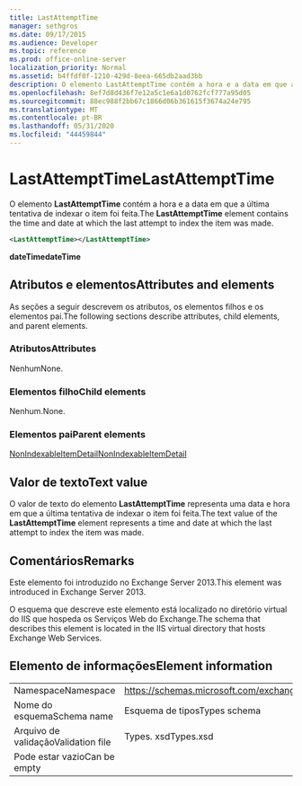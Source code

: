 ```yaml
---
title: LastAttemptTime
manager: sethgros
ms.date: 09/17/2015
ms.audience: Developer
ms.topic: reference
ms.prod: office-online-server
localization_priority: Normal
ms.assetid: b4ffdf0f-1210-429d-8eea-665db2aad3bb
description: O elemento LastAttemptTime contém a hora e a data em que a última tentativa de indexar o item foi feita.
ms.openlocfilehash: 8ef7d8d436f7e12a5c1e6a1d0762fcf777a95d05
ms.sourcegitcommit: 88ec988f2bb67c1866d06b361615f3674a24e795
ms.translationtype: MT
ms.contentlocale: pt-BR
ms.lasthandoff: 05/31/2020
ms.locfileid: "44459844"
---
```

# <a name="lastattempttime"></a><span data-ttu-id="6479f-103">LastAttemptTime</span><span class="sxs-lookup"><span data-stu-id="6479f-103">LastAttemptTime</span></span>

<span data-ttu-id="6479f-104">O elemento **LastAttemptTime** contém a hora e a data em que a última tentativa de indexar o item foi feita.</span><span class="sxs-lookup"><span data-stu-id="6479f-104">The **LastAttemptTime** element contains the time and date at which the last attempt to index the item was made.</span></span> 
  
```XML
<LastAttemptTime></LastAttemptTime>
```

 <span data-ttu-id="6479f-105">**dateTime**</span><span class="sxs-lookup"><span data-stu-id="6479f-105">**dateTime**</span></span>
## <a name="attributes-and-elements"></a><span data-ttu-id="6479f-106">Atributos e elementos</span><span class="sxs-lookup"><span data-stu-id="6479f-106">Attributes and elements</span></span>

<span data-ttu-id="6479f-107">As seções a seguir descrevem os atributos, os elementos filhos e os elementos pai.</span><span class="sxs-lookup"><span data-stu-id="6479f-107">The following sections describe attributes, child elements, and parent elements.</span></span>
  
### <a name="attributes"></a><span data-ttu-id="6479f-108">Atributos</span><span class="sxs-lookup"><span data-stu-id="6479f-108">Attributes</span></span>

<span data-ttu-id="6479f-109">Nenhum</span><span class="sxs-lookup"><span data-stu-id="6479f-109">None.</span></span>
  
### <a name="child-elements"></a><span data-ttu-id="6479f-110">Elementos filho</span><span class="sxs-lookup"><span data-stu-id="6479f-110">Child elements</span></span>

<span data-ttu-id="6479f-111">Nenhum.</span><span class="sxs-lookup"><span data-stu-id="6479f-111">None.</span></span>
  
### <a name="parent-elements"></a><span data-ttu-id="6479f-112">Elementos pai</span><span class="sxs-lookup"><span data-stu-id="6479f-112">Parent elements</span></span>

[<span data-ttu-id="6479f-113">NonIndexableItemDetail</span><span class="sxs-lookup"><span data-stu-id="6479f-113">NonIndexableItemDetail</span></span>](nonindexableitemdetail.md)
  
## <a name="text-value"></a><span data-ttu-id="6479f-114">Valor de texto</span><span class="sxs-lookup"><span data-stu-id="6479f-114">Text value</span></span>

<span data-ttu-id="6479f-115">O valor de texto do elemento **LastAttemptTime** representa uma data e hora em que a última tentativa de indexar o item foi feita.</span><span class="sxs-lookup"><span data-stu-id="6479f-115">The text value of the **LastAttemptTime** element represents a time and date at which the last attempt to index the item was made.</span></span> 
  
## <a name="remarks"></a><span data-ttu-id="6479f-116">Comentários</span><span class="sxs-lookup"><span data-stu-id="6479f-116">Remarks</span></span>

<span data-ttu-id="6479f-117">Este elemento foi introduzido no Exchange Server 2013.</span><span class="sxs-lookup"><span data-stu-id="6479f-117">This element was introduced in Exchange Server 2013.</span></span>
  
<span data-ttu-id="6479f-118">O esquema que descreve este elemento está localizado no diretório virtual do IIS que hospeda os Serviços Web do Exchange.</span><span class="sxs-lookup"><span data-stu-id="6479f-118">The schema that describes this element is located in the IIS virtual directory that hosts Exchange Web Services.</span></span>
  
## <a name="element-information"></a><span data-ttu-id="6479f-119">Elemento de informações</span><span class="sxs-lookup"><span data-stu-id="6479f-119">Element information</span></span>

|||
|:-----|:-----|
|<span data-ttu-id="6479f-120">Namespace</span><span class="sxs-lookup"><span data-stu-id="6479f-120">Namespace</span></span>  <br/> |https://schemas.microsoft.com/exchange/services/2006/types  <br/> |
|<span data-ttu-id="6479f-121">Nome do esquema</span><span class="sxs-lookup"><span data-stu-id="6479f-121">Schema name</span></span>  <br/> |<span data-ttu-id="6479f-122">Esquema de tipos</span><span class="sxs-lookup"><span data-stu-id="6479f-122">Types schema</span></span>  <br/> |
|<span data-ttu-id="6479f-123">Arquivo de validação</span><span class="sxs-lookup"><span data-stu-id="6479f-123">Validation file</span></span>  <br/> |<span data-ttu-id="6479f-124">Types. xsd</span><span class="sxs-lookup"><span data-stu-id="6479f-124">Types.xsd</span></span>  <br/> |
|<span data-ttu-id="6479f-125">Pode estar vazio</span><span class="sxs-lookup"><span data-stu-id="6479f-125">Can be empty</span></span>  <br/> ||
   

